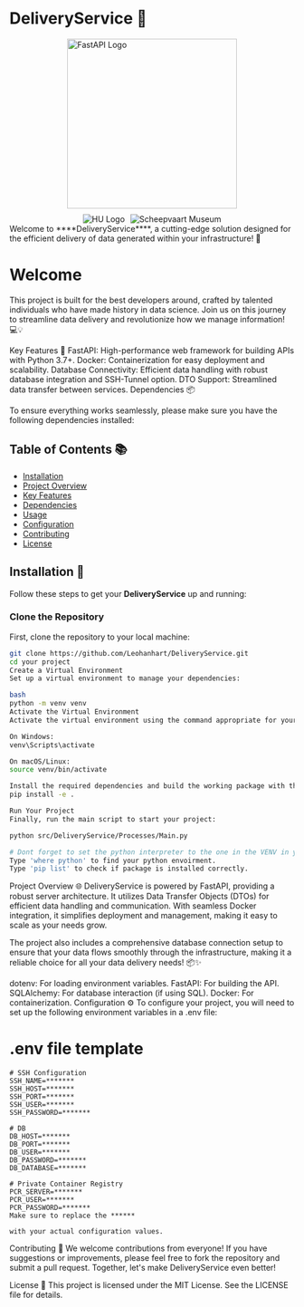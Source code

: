 # DeliveryService 🚀
<img src="https://fastapi.tiangolo.com/img/logo-margin/logo-teal.png" alt="FastAPI Logo" style="width: 300px; display: block; margin: 0 auto;"/>

<div style="display: flex; justify-content: center; margin-top: 10px;">
    <img src="https://www.leidersonderwijsinnovatie.nl/wp-content/uploads/2022/06/HUlogo.png" alt="HU Logo" style="margin-right: 10px;"/>
    <img src="https://www.hetscheepvaartmuseum.nl/sites/default/files/2018-04/21050813_Foto_Hetlevenaanboord.jpg" alt="Scheepvaart Museum"/>
</div>
Welcome to ****DeliveryService****, a cutting-edge solution designed for the efficient delivery of data generated within your infrastructure! 🌟

# Welcome 
This project is built for the best developers around, crafted by talented individuals who have made history in data science. Join us on this journey to streamline data delivery and revolutionize how we manage information! 💻💡

Key Features 🌟
FastAPI: High-performance web framework for building APIs with Python 3.7+.
Docker: Containerization for easy deployment and scalability.
Database Connectivity: Efficient data handling with robust database integration and SSH-Tunnel option.
DTO Support: Streamlined data transfer between services.
Dependencies 📦

To ensure everything works seamlessly, please make sure you have the following dependencies installed:

## Table of Contents 📚

- [Installation](#installation)
- [Project Overview](#project-overview)
- [Key Features](#key-features)
- [Dependencies](#dependencies)
- [Usage](#usage)
- [Configuration](#configuration)
- [Contributing](#contributing)
- [License](#license)

## Installation 🔧

Follow these steps to get your **DeliveryService** up and running:

### Clone the Repository

First, clone the repository to your local machine:

```bash
git clone https://github.com/Leohanhart/DeliveryService.git
cd your project
Create a Virtual Environment
Set up a virtual environment to manage your dependencies:

bash
python -m venv venv
Activate the Virtual Environment
Activate the virtual environment using the command appropriate for your operating system:

On Windows:
venv\Scripts\activate

On macOS/Linux:
source venv/bin/activate

Install the required dependencies and build the working package with the following command:
pip install -e .

Run Your Project
Finally, run the main script to start your project:

python src/DeliveryService/Processes/Main.py

# Dont forget to set the python interpreter to the one in the VENV in you IDE.
Type 'where python' to find your python envoirment.
Type 'pip list' to check if package is installed correctly.

``` 
Project Overview 🌐
DeliveryService is powered by FastAPI, providing a robust server architecture. It utilizes Data Transfer Objects (DTOs) for efficient data handling and communication. With seamless Docker integration, it simplifies deployment and management, making it easy to scale as your needs grow.

The project also includes a comprehensive database connection setup to ensure that your data flows smoothly through the infrastructure, making it a reliable choice for all your data delivery needs! 📦✨


dotenv: For loading environment variables.
FastAPI: For building the API.
SQLAlchemy: For database interaction (if using SQL).
Docker: For containerization.
Configuration ⚙️
To configure your project, you will need to set up the following environment variables in a .env file:

# .env file template
```
# SSH Configuration
SSH_NAME=*******
SSH_HOST=*******
SSH_PORT=*******
SSH_USER=*******
SSH_PASSWORD=*******

# DB
DB_HOST=*******
DB_PORT=*******
DB_USER=*******
DB_PASSWORD=*******
DB_DATABASE=*******

# Private Container Registry
PCR_SERVER=*******
PCR_USER=*******
PCR_PASSWORD=*******
Make sure to replace the ******

with your actual configuration values.
```
Contributing 🤝
We welcome contributions from everyone! If you have suggestions or improvements, please feel free to fork the repository and submit a pull request. Together, let's make DeliveryService even better!

License 📄
This project is licensed under the MIT License. See the LICENSE file for details.



